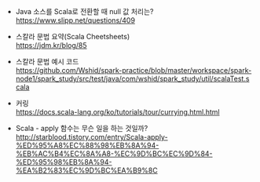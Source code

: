 * Java 소스를 Scala로 전환할 때 null 값 처리는? </br>
https://www.slipp.net/questions/409</br>

* 스칼라 문법 요약(Scala Cheetsheets) </br>
https://jdm.kr/blog/85 </br>

* 스칼라 문법 예시 코드 </br>
https://github.com/Wshid/spark-practice/blob/master/workspace/spark-node1/spark_study/src/test/java/com/wshid/spark_study/util/scalaTest.scala </br>

* 커링 </br>
https://docs.scala-lang.org/ko/tutorials/tour/currying.html.html </br>

* Scala - apply 함수는 무슨 일을 하는 것일까? </br>
http://starblood.tistory.com/entry/Scala-apply-%ED%95%A8%EC%88%98%EB%8A%94-%EB%AC%B4%EC%8A%A8-%EC%9D%BC%EC%9D%84-%ED%95%98%EB%8A%94-%EA%B2%83%EC%9D%BC%EA%B9%8C </br>
